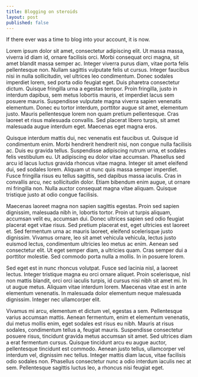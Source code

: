 ```yaml
---
title: Blogging on steroids
layout: post
published: false
---
```

If there ever was a time to blog into your account, it is now.

Lorem ipsum dolor sit amet, consectetur adipiscing elit. Ut massa massa, viverra id diam id, ornare facilisis orci. Morbi consequat orci magna, sit amet blandit massa semper ac. Integer viverra purus diam, vitae porta felis pellentesque non. Nullam sagittis vulputate felis ut cursus. Integer faucibus nisi in nulla sollicitudin, vel ultrices leo condimentum. Donec sodales imperdiet lorem, sed porta odio feugiat eget. Duis pharetra consectetur dictum. Quisque fringilla urna a egestas tempor. Proin fringilla, justo in interdum dapibus, sem metus lobortis mauris, et imperdiet lacus sem posuere mauris. Suspendisse vulputate magna viverra sapien venenatis elementum. Donec eu tortor interdum, porttitor augue sit amet, elementum justo. Mauris pellentesque lorem non quam pretium pellentesque. Cras laoreet et risus malesuada convallis. Sed placerat libero turpis, sit amet malesuada augue interdum eget. Maecenas eget magna eros.

Quisque interdum mattis dui, nec venenatis est faucibus ut. Quisque id condimentum enim. Morbi hendrerit hendrerit nisi, non congue nulla facilisis ac. Duis eu gravida tellus. Suspendisse adipiscing rutrum urna, et sodales felis vestibulum eu. Ut adipiscing eu dolor vitae accumsan. Phasellus sed arcu id lacus luctus gravida rhoncus vitae magna. Integer sit amet eleifend dui, sed sodales lorem. Aliquam ut nunc quis massa semper imperdiet. Fusce fringilla risus eu tellus sagittis, sed dapibus massa iaculis. Cras in convallis arcu, nec sollicitudin dolor. Etiam bibendum enim augue, ut ornare mi fringilla non. Nulla auctor consequat magna vitae aliquam. Quisque tristique justo at odio congue facilisis.

Maecenas laoreet magna non sapien sagittis egestas. Proin sed sapien dignissim, malesuada nibh in, lobortis tortor. Proin ut turpis aliquam, accumsan velit eu, accumsan dui. Donec ultrices sapien sed odio feugiat placerat eget vitae risus. Sed pretium placerat est, eget ultricies est laoreet et. Sed fermentum urna ac mauris laoreet, eleifend scelerisque justo dignissim. Vivamus ornare, leo sit amet vehicula vehicula, lectus justo euismod lectus, condimentum ultricies leo metus ac enim. Aenean sed consectetur elit. Ut eget semper diam, a ultricies quam. Cras semper dui a porttitor molestie. Sed commodo porta nulla a mollis. In in posuere lorem.

Sed eget est in nunc rhoncus volutpat. Fusce sed lacinia nisl, a laoreet lectus. Integer tristique magna eu orci ornare aliquet. Proin scelerisque, nisl non mattis blandit, orci orci iaculis turpis, id cursus nisi nibh sit amet mi. In ut augue metus. Aliquam vitae interdum lorem. Maecenas vitae est in ante elementum venenatis. In malesuada dolor elementum neque malesuada dignissim. Integer nec ullamcorper elit.

Vivamus mi arcu, elementum et dictum vel, egestas a sem. Pellentesque varius accumsan mattis. Aenean fermentum, enim et elementum venenatis, dui metus mollis enim, eget sodales est risus eu nibh. Mauris at risus sodales, condimentum tellus a, feugiat mauris. Suspendisse consectetur posuere risus, tincidunt gravida metus accumsan sit amet. Sed ultrices diam a erat fermentum cursus. Quisque tincidunt arcu eu augue auctor, pellentesque tincidunt est commodo. Aenean justo tellus, ullamcorper vel interdum vel, dignissim nec tellus. Integer mattis diam lacus, vitae facilisis odio sodales non. Phasellus consectetur nunc a odio interdum iaculis nec at sem. Pellentesque sagittis luctus leo, a rhoncus nisi feugiat eget.